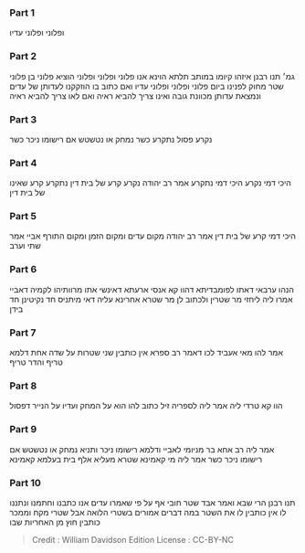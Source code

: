 
### Part 1
ופלוני ופלוני עדיו

### Part 2
גמ׳ תנו רבנן איזהו קיומו במותב תלתא הוינא אנו פלוני ופלוני ופלוני הוציא פלוני בן פלוני שטר מחוק לפנינו ביום פלוני ופלוני ופלוני עדיו ואם כתוב בו הוזקקנו לעדותן של עדים ונמצאת עדותן מכוונת גובה ואינו צריך להביא ראיה ואם לאו צריך להביא ראיה

### Part 3
נקרע פסול נתקרע כשר נמחק או נטשטש אם רישומו ניכר כשר

### Part 4
היכי דמי נקרע היכי דמי נתקרע אמר רב יהודה נקרע קרע של בית דין נתקרע קרע שאינו של בית דין

### Part 5
היכי דמי קרע של בית דין אמר רב יהודה מקום עדים ומקום הזמן ומקום התורף אביי אמר שתי וערב

### Part 6
הנהו ערבאי דאתו לפומבדיתא דהוו קא אנסי ארעתא דאינשי אתו מרוותיהו לקמיה דאביי אמרו ליה ליחזי מר שטרין ולכתוב לן מר שטרא אחרינא עליה דאי מיתניס חד נקיטינן חד בידן

### Part 7
אמר להו מאי אעביד לכו דאמר רב ספרא אין כותבין שני שטרות על שדה אחת דלמא טריף והדר טריף

### Part 8
הוו קא טרדי ליה אמר ליה לספריה זיל כתוב להו הוא על המחק ועדיו על הנייר דפסול

### Part 9
אמר ליה רב אחא בר מניומי לאביי ודלמא רישומו ניכר ותניא נמחק או נטשטש אם רישומו ניכר כשר אמר ליה מי קאמינא שטרא מעליא אלף בית בעלמא קאמינא

### Part 10
תנו רבנן הרי שבא ואמר אבד שטר חובי אף על פי שאמרו עדים אנו כתבנו וחתמנו ונתננו לו אין כותבין לו את השטר במה דברים אמורים בשטרי הלואה אבל שטרי מקח וממכר כותבין חוץ מן האחריות שבו

>Credit : William Davidson Edition
>License : CC-BY-NC